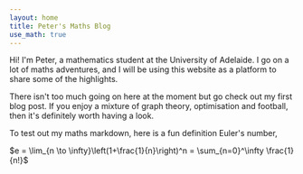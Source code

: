 ```yaml
---
layout: home
title: Peter's Maths Blog
use_math: true
---
```


Hi! I'm Peter, a mathematics student at the University of Adelaide. I go on a lot of maths adventures, and I will be using this website as a platform to share some of the highlights. 

There isn't too much going on here at the moment but go check out my first blog post. If you enjoy a mixture of graph theory, optimisation and football, then it's definitely worth having a look. 

To test out my maths markdown, here is a fun definition Euler's number,

$e = \lim_{n \to \infty}\left(1+\frac{1}{n}\right)^n = \sum_{n=0}^\infty \frac{1}{n!}$
